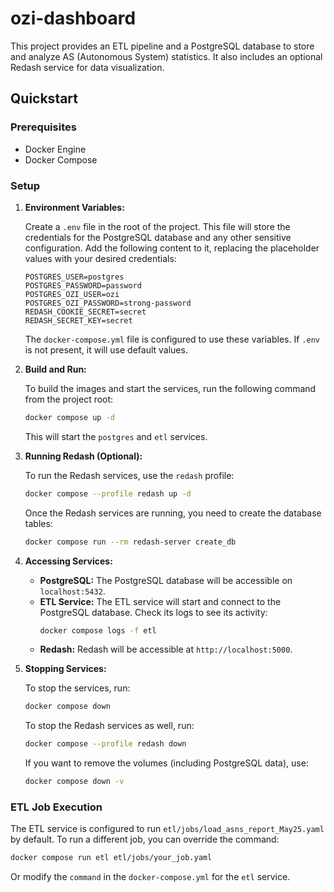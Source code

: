 # ozi-dashboard

This project provides an ETL pipeline and a PostgreSQL database to store and analyze AS (Autonomous System) statistics. It also includes an optional Redash service for data visualization.

## Quickstart

### Prerequisites

- Docker Engine
- Docker Compose

### Setup

1.  **Environment Variables:**

    Create a `.env` file in the root of the project. This file will store the credentials for the PostgreSQL database and any other sensitive configuration. Add the following content to it, replacing the placeholder values with your desired credentials:

    ```env
    POSTGRES_USER=postgres
    POSTGRES_PASSWORD=password
    POSTGRES_OZI_USER=ozi
    POSTGRES_OZI_PASSWORD=strong-password
    REDASH_COOKIE_SECRET=secret
    REDASH_SECRET_KEY=secret
    ```

    The `docker-compose.yml` file is configured to use these variables. If `.env` is not present, it will use default values.

2.  **Build and Run:**

    To build the images and start the services, run the following command from the project root:

    ```sh
    docker compose up -d
    ```

    This will start the `postgres` and `etl` services.

3.  **Running Redash (Optional):**

    To run the Redash services, use the `redash` profile:

    ```sh
    docker compose --profile redash up -d
    ```

    Once the Redash services are running, you need to create the database tables:

    ```sh
    docker compose run --rm redash-server create_db
    ```

4.  **Accessing Services:**

    -   **PostgreSQL:** The PostgreSQL database will be accessible on `localhost:5432`.
    -   **ETL Service:** The ETL service will start and connect to the PostgreSQL database. Check its logs to see its activity:
        ```sh
        docker compose logs -f etl
        ```
    -   **Redash:** Redash will be accessible at `http://localhost:5000`.

5.  **Stopping Services:**

    To stop the services, run:

    ```sh
    docker compose down
    ```

    To stop the Redash services as well, run:
    ```sh
    docker compose --profile redash down
    ```

    If you want to remove the volumes (including PostgreSQL data), use:

    ```sh
    docker compose down -v
    ```

### ETL Job Execution

The ETL service is configured to run `etl/jobs/load_asns_report_May25.yaml` by default. To run a different job, you can override the command:

```sh
docker compose run etl etl/jobs/your_job.yaml
```

Or modify the `command` in the `docker-compose.yml` for the `etl` service.